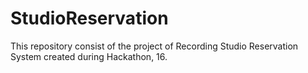 # StudioReservation

This repository consist of the project of Recording Studio Reservation System created during Hackathon, 16.
